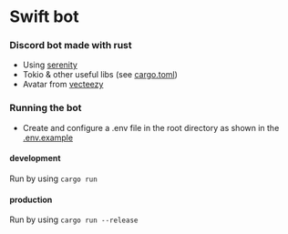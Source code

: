 # Swift bot

### Discord bot made with rust


- Using [serenity](https://github.com/serenity-rs/serenity)
- Tokio & other useful libs (see [cargo.toml](https://github.com/Okkonen-GitHub/Sbot/blob/main/Cargo.toml))
- Avatar from [vecteezy](https://www.vecteezy.com/free-vector/web)

### Running the bot

- Create and configure a .env file in the root directory as shown in the [.env.example](https://github.com/Okkonen-GitHub/Sbot/blob/main/.env.example)

#### development

Run by using `cargo run`

#### production

Run by using `cargo run --release`
